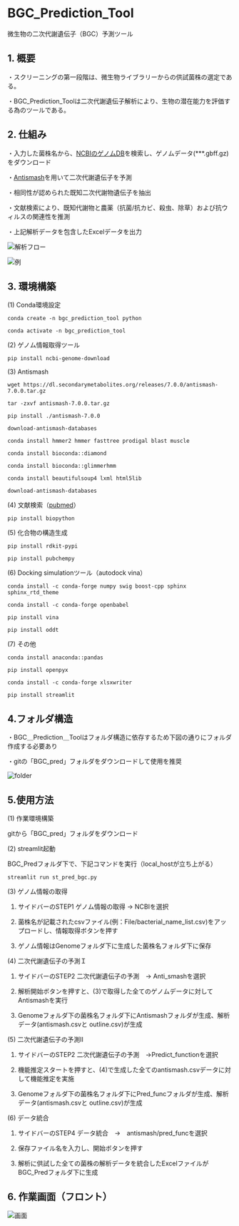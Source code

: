# BGC_Prediction_Tool 
微生物の二次代謝遺伝子（BGC）予測ツール
## 1. 概要
・スクリーニングの第一段階は、微生物ライブラリーからの供試菌株の選定である。

・BGC_Prediction_Toolは二次代謝遺伝子解析により、生物の潜在能力を評価する為のツールである。
## 2. 仕組み
・入力した菌株名から、[NCBIのゲノムDB](https://www.ncbi.nlm.nih.gov/)を検索し、ゲノムデータ(***.gbff.gz)をダウンロード

・[Antismash](https://github.com/antismash)を用いて二次代謝遺伝子を予測

・相同性が認められた既知二次代謝物遺伝子を抽出

・文献検索により、既知代謝物と農薬（抗菌/抗カビ、殺虫、除草）および抗ウィルスの関連性を推測

・上記解析データを包含したExcelデータを出力

![解析フロー](./file/image.png)

![例](./file/example_result.png)

## 3. 環境構築
(1) Conda環境設定

`conda create -n bgc_prediction_tool python`

`conda activate -n bgc_prediction_tool`

(2) ゲノム情報取得ツール

`pip install ncbi-genome-download`

(3) Antismash

`wget https://dl.secondarymetabolites.org/releases/7.0.0/antismash-7.0.0.tar.gz`

`tar -zxvf antismash-7.0.0.tar.gz`

`pip install ./antismash-7.0.0`

`download-antismash-databases`

`conda install hmmer2 hmmer fasttree prodigal blast muscle`

`conda install bioconda::diamond`

`conda install bioconda::glimmerhmm`

`conda install beautifulsoup4 lxml html5lib`

`download-antismash-databases`

(4) 文献検索（[pubmed](https://pubmed.ncbi.nlm.nih.gov/)）

`pip install biopython`

(5) 化合物の構造生成

`pip install rdkit-pypi`

`pip install pubchempy`

(6) Docking simulationツール（autodock vina）

`conda install -c conda-forge numpy swig boost-cpp sphinx sphinx_rtd_theme`

`conda install -c conda-forge openbabel`

`pip install vina`

`pip install oddt`

(7) その他

`conda install anaconda::pandas`

`pip install openpyx`

`conda install -c conda-forge xlsxwriter`

`pip install streamlit`

## 4.フォルダ構造

・BGC＿Prediction＿Toolはフォルダ構造に依存するため下図の通りにフォルダ作成する必要あり

・gitの「BGC_pred」フォルダをダウンロードして使用を推奨

![folder](./file/Folder_structure.png)

## 5.使用方法

(1) 作業環境構築

gitから「BGC_pred」フォルダをダウンロード

(2) streamlit起動

BGC_Predフォルダ下で、下記コマンドを実行（local_hostが立ち上がる）

`streamlit run st_pred_bgc.py`

(3) ゲノム情報の取得

 1) サイドバーのSTEP1 ゲノム情報の取得 -> NCBIを選択

 2) 菌株名が記載されたcsvファイル(例：File/bacterial_name_list.csv)をアップロードし、情報取得ボタンを押す

 3) ゲノム情報はGenomeフォルダ下に生成した菌株名フォルダ下に保存

(4) 二次代謝遺伝子の予測Ｉ

 1) サイドバーのSTEP2 二次代謝遺伝子の予測　-> Anti_smashを選択

 2) 解析開始ボタンを押すと、(3)で取得した全てのゲノムデータに対してAntismashを実行

 3) Genomeフォルダ下の菌株名フォルダ下にAntismashフォルダが生成、解析データ(antismash.csvと
    outline.csv)が生成

(5) 二次代謝遺伝子の予測Ⅱ

 1) サイドバーのSTEP2 二次代謝遺伝子の予測　->Predict_functionを選択

 2) 機能推定スタートを押すと、(4)で生成した全てのantismash.csvデータに対して機能推定を実施

 3) Genomeフォルダ下の菌株名フォルダ下にPred_funcフォルダが生成、解析データ(antismash.csvと
    outline.csv)が生成

(6) データ統合

 1) サイドバーのSTEP4 データ統合　->　antismash/pred_funcを選択

 2) 保存ファイル名を入力し、開始ボタンを押す

 3) 解析に供試した全ての菌株の解析データを統合したExcelファイルがBGC_Predフォルダ下に生成

## 6. 作業画面（フロント）

![画面](./file/analysis_page_image.png)





